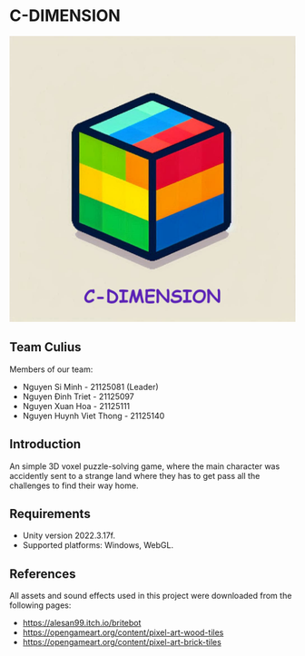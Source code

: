 # C-DIMENSION

![logo](Assets/Icons/Icon.png)

## Team Culius

Members of our team:
- Nguyen Si Minh - 21125081 (Leader)
- Nguyen Đinh Triet - 21125097
- Nguyen Xuan Hoa - 21125111
- Nguyen Huynh Viet Thong - 21125140

## Introduction

An simple 3D voxel puzzle-solving game, where the main character was accidently sent to a strange land where they has to get pass all the challenges to find their way home.

## Requirements

- Unity version 2022.3.17f.
- Supported platforms: Windows, WebGL.

## References

All assets and sound effects used in this project were downloaded from the following pages:

- https://alesan99.itch.io/britebot
- https://opengameart.org/content/pixel-art-wood-tiles
- https://opengameart.org/content/pixel-art-brick-tiles
